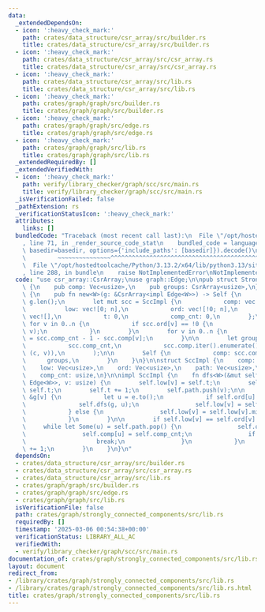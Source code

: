 ```yaml
---
data:
  _extendedDependsOn:
  - icon: ':heavy_check_mark:'
    path: crates/data_structure/csr_array/src/builder.rs
    title: crates/data_structure/csr_array/src/builder.rs
  - icon: ':heavy_check_mark:'
    path: crates/data_structure/csr_array/src/csr_array.rs
    title: crates/data_structure/csr_array/src/csr_array.rs
  - icon: ':heavy_check_mark:'
    path: crates/data_structure/csr_array/src/lib.rs
    title: crates/data_structure/csr_array/src/lib.rs
  - icon: ':heavy_check_mark:'
    path: crates/graph/graph/src/builder.rs
    title: crates/graph/graph/src/builder.rs
  - icon: ':heavy_check_mark:'
    path: crates/graph/graph/src/edge.rs
    title: crates/graph/graph/src/edge.rs
  - icon: ':heavy_check_mark:'
    path: crates/graph/graph/src/lib.rs
    title: crates/graph/graph/src/lib.rs
  _extendedRequiredBy: []
  _extendedVerifiedWith:
  - icon: ':heavy_check_mark:'
    path: verify/library_checker/graph/scc/src/main.rs
    title: verify/library_checker/graph/scc/src/main.rs
  _isVerificationFailed: false
  _pathExtension: rs
  _verificationStatusIcon: ':heavy_check_mark:'
  attributes:
    links: []
  bundledCode: "Traceback (most recent call last):\n  File \"/opt/hostedtoolcache/Python/3.13.2/x64/lib/python3.13/site-packages/onlinejudge_verify/documentation/build.py\"\
    , line 71, in _render_source_code_stat\n    bundled_code = language.bundle(stat.path,\
    \ basedir=basedir, options={'include_paths': [basedir]}).decode()\n          \
    \         ~~~~~~~~~~~~~~~^^^^^^^^^^^^^^^^^^^^^^^^^^^^^^^^^^^^^^^^^^^^^^^^^^^^^^^^^^^^^^^^^^\n\
    \  File \"/opt/hostedtoolcache/Python/3.13.2/x64/lib/python3.13/site-packages/onlinejudge_verify/languages/rust.py\"\
    , line 288, in bundle\n    raise NotImplementedError\nNotImplementedError\n"
  code: "use csr_array::CsrArray;\nuse graph::Edge;\n\npub struct StronglyConnectedComponents\
    \ {\n    pub comp: Vec<usize>,\n    pub groups: CsrArray<usize>,\n}\n\nimpl StronglyConnectedComponents\
    \ {\n    pub fn new<W>(g: &CsrArray<impl Edge<W>>) -> Self {\n        let n =\
    \ g.len();\n        let mut scc = SccImpl {\n            comp: vec![0; n],\n \
    \           low: vec![0; n],\n            ord: vec![!0; n],\n            path:\
    \ vec![],\n            t: 0,\n            comp_cnt: 0,\n        };\n\n       \
    \ for v in 0..n {\n            if scc.ord[v] == !0 {\n                scc.dfs(g,\
    \ v);\n            }\n        }\n        for v in 0..n {\n            scc.comp[v]\
    \ = scc.comp_cnt - 1 - scc.comp[v];\n        }\n\n        let groups = CsrArray::new(\n\
    \            scc.comp_cnt,\n            scc.comp.iter().enumerate().map(|(v, &c)|\
    \ (c, v)),\n        );\n\n        Self {\n            comp: scc.comp,\n      \
    \      groups,\n        }\n    }\n}\n\nstruct SccImpl {\n    comp: Vec<usize>,\n\
    \    low: Vec<usize>,\n    ord: Vec<usize>,\n    path: Vec<usize>,\n    t: usize,\n\
    \    comp_cnt: usize,\n}\n\nimpl SccImpl {\n    fn dfs<W>(&mut self, g: &CsrArray<impl\
    \ Edge<W>>, v: usize) {\n        self.low[v] = self.t;\n        self.ord[v] =\
    \ self.t;\n        self.t += 1;\n        self.path.push(v);\n\n        for e in\
    \ &g[v] {\n            let u = e.to();\n            if self.ord[u] == !0 {\n \
    \               self.dfs(g, u);\n                self.low[v] = self.low[v].min(self.low[u]);\n\
    \            } else {\n                self.low[v] = self.low[v].min(self.ord[u]);\n\
    \            }\n        }\n\n        if self.low[v] == self.ord[v] {\n       \
    \     while let Some(u) = self.path.pop() {\n                self.ord[u] = !1;\n\
    \                self.comp[u] = self.comp_cnt;\n                if u == v {\n\
    \                    break;\n                }\n            }\n            self.comp_cnt\
    \ += 1;\n        }\n    }\n}\n"
  dependsOn:
  - crates/data_structure/csr_array/src/builder.rs
  - crates/data_structure/csr_array/src/csr_array.rs
  - crates/data_structure/csr_array/src/lib.rs
  - crates/graph/graph/src/builder.rs
  - crates/graph/graph/src/edge.rs
  - crates/graph/graph/src/lib.rs
  isVerificationFile: false
  path: crates/graph/strongly_connected_components/src/lib.rs
  requiredBy: []
  timestamp: '2025-03-06 00:54:38+00:00'
  verificationStatus: LIBRARY_ALL_AC
  verifiedWith:
  - verify/library_checker/graph/scc/src/main.rs
documentation_of: crates/graph/strongly_connected_components/src/lib.rs
layout: document
redirect_from:
- /library/crates/graph/strongly_connected_components/src/lib.rs
- /library/crates/graph/strongly_connected_components/src/lib.rs.html
title: crates/graph/strongly_connected_components/src/lib.rs
---
```

